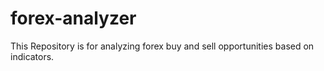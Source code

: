 # forex-analyzer
This Repository is for analyzing forex buy and sell opportunities based on indicators.
